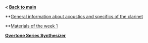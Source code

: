 **< [Back to main](index.md)**

**[General information about acoustics and specifics of the clarinet](general/general.md)

**[Materials of the week 1](week_1/week_1.md)

**[Overtone Series Synthesizer](overtone_series/overtones.md)**